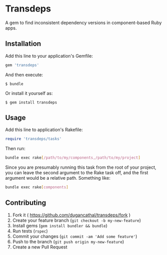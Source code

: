 # Transdeps

A gem to find inconsistent dependency versions in component-based
Ruby apps.

## Installation

Add this line to your application's Gemfile:

```ruby
gem 'transdeps'
```

And then execute:

    $ bundle

Or install it yourself as:

    $ gem install transdeps

## Usage

Add this line to application's Rakefile:

```ruby
require 'transdeps/tasks'
```

Then run:

```bash
bundle exec rake[/path/to/my/components,/path/to/my/project]
```

Since you are presumably running this task from the root of your project,
you can leave the second argument to the Rake task off, and the
first argument would be a relative path. Something like:

```bash
bundle exec rake[components]
```

## Contributing

1. Fork it ( https://github.com/dugancathal/transdeps/fork )
1. Create your feature branch (`git checkout -b my-new-feature`)
1. Install gems (`gem install bundler && bundle`)
1. Run tests (`rspec`)
1. Commit your changes (`git commit -am 'Add some feature'`)
1. Push to the branch (`git push origin my-new-feature`)
1. Create a new Pull Request
